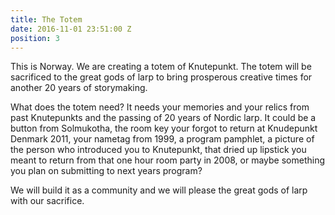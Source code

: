 ```yaml
---
title: The Totem
date: 2016-11-01 23:51:00 Z
position: 3
---
```


This is Norway. We are creating a totem of Knutepunkt. The totem will be sacrificed to the great gods of larp to bring prosperous creative times for another 20 years of storymaking.

What does the totem need? It needs your memories and your relics from past Knutepunkts and the passing of 20 years of Nordic larp. It could be a button from Solmukotha, the room key your forgot to return at Knudepunkt Denmark 2011, your nametag from 1999, a program pamphlet, a picture of the person who introduced you to Knutepunkt, that dried up lipstick you meant to return from that one hour room party in 2008, or maybe something you plan on submitting to next years program?

We will build it as a community and we will please the great gods of larp with our sacrifice.
